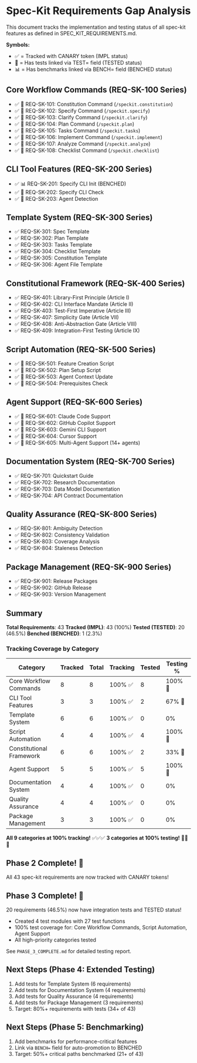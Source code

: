 # Spec-Kit Requirements Gap Analysis

This document tracks the implementation and testing status of all spec-kit features as defined in SPEC_KIT_REQUIREMENTS.md.

**Symbols:**
- ✅ = Tracked with CANARY token (IMPL status)
- 🧪 = Has tests linked via TEST= field (TESTED status)
- 📊 = Has benchmarks linked via BENCH= field (BENCHED status)

## Core Workflow Commands (REQ-SK-100 Series)

- ✅ 🧪 REQ-SK-101: Constitution Command (`/speckit.constitution`)
- ✅ 🧪 REQ-SK-102: Specify Command (`/speckit.specify`)
- ✅ 🧪 REQ-SK-103: Clarify Command (`/speckit.clarify`)
- ✅ 🧪 REQ-SK-104: Plan Command (`/speckit.plan`)
- ✅ 🧪 REQ-SK-105: Tasks Command (`/speckit.tasks`)
- ✅ 🧪 REQ-SK-106: Implement Command (`/speckit.implement`)
- ✅ 🧪 REQ-SK-107: Analyze Command (`/speckit.analyze`)
- ✅ 🧪 REQ-SK-108: Checklist Command (`/speckit.checklist`)

## CLI Tool Features (REQ-SK-200 Series)

- ✅ 📊 REQ-SK-201: Specify CLI Init (BENCHED)
- ✅ 🧪 REQ-SK-202: Specify CLI Check
- ✅ 🧪 REQ-SK-203: Agent Detection

## Template System (REQ-SK-300 Series)

- ✅ REQ-SK-301: Spec Template
- ✅ REQ-SK-302: Plan Template
- ✅ REQ-SK-303: Tasks Template
- ✅ REQ-SK-304: Checklist Template
- ✅ REQ-SK-305: Constitution Template
- ✅ REQ-SK-306: Agent File Template

## Constitutional Framework (REQ-SK-400 Series)

- ✅ REQ-SK-401: Library-First Principle (Article I)
- ✅ REQ-SK-402: CLI Interface Mandate (Article II)
- ✅ REQ-SK-403: Test-First Imperative (Article III)
- ✅ REQ-SK-407: Simplicity Gate (Article VII)
- ✅ REQ-SK-408: Anti-Abstraction Gate (Article VIII)
- ✅ REQ-SK-409: Integration-First Testing (Article IX)

## Script Automation (REQ-SK-500 Series)

- ✅ 🧪 REQ-SK-501: Feature Creation Script
- ✅ 🧪 REQ-SK-502: Plan Setup Script
- ✅ 🧪 REQ-SK-503: Agent Context Update
- ✅ 🧪 REQ-SK-504: Prerequisites Check

## Agent Support (REQ-SK-600 Series)

- ✅ 🧪 REQ-SK-601: Claude Code Support
- ✅ 🧪 REQ-SK-602: GitHub Copilot Support
- ✅ 🧪 REQ-SK-603: Gemini CLI Support
- ✅ 🧪 REQ-SK-604: Cursor Support
- ✅ 🧪 REQ-SK-605: Multi-Agent Support (14+ agents)

## Documentation System (REQ-SK-700 Series)

- ✅ REQ-SK-701: Quickstart Guide
- ✅ REQ-SK-702: Research Documentation
- ✅ REQ-SK-703: Data Model Documentation
- ✅ REQ-SK-704: API Contract Documentation

## Quality Assurance (REQ-SK-800 Series)

- ✅ REQ-SK-801: Ambiguity Detection
- ✅ REQ-SK-802: Consistency Validation
- ✅ REQ-SK-803: Coverage Analysis
- ✅ REQ-SK-804: Staleness Detection

## Package Management (REQ-SK-900 Series)

- ✅ REQ-SK-901: Release Packages
- ✅ REQ-SK-902: GitHub Release
- ✅ REQ-SK-903: Version Management

## Summary

**Total Requirements**: 43
**Tracked (IMPL)**: 43 (100%)
**Tested (TESTED)**: 20 (46.5%)
**Benched (BENCHED)**: 1 (2.3%)

### Tracking Coverage by Category

| Category | Tracked | Total | Tracking | Tested | Testing % |
|----------|---------|-------|----------|--------|-----------|
| Core Workflow Commands | 8 | 8 | 100% ✅ | 8 | 100% 🧪 |
| CLI Tool Features | 3 | 3 | 100% ✅ | 2 | 67% 🧪 |
| Template System | 6 | 6 | 100% ✅ | 0 | 0% |
| Script Automation | 4 | 4 | 100% ✅ | 4 | 100% 🧪 |
| Constitutional Framework | 6 | 6 | 100% ✅ | 2 | 33% 🧪 |
| Agent Support | 5 | 5 | 100% ✅ | 5 | 100% 🧪 |
| Documentation System | 4 | 4 | 100% ✅ | 0 | 0% |
| Quality Assurance | 4 | 4 | 100% ✅ | 0 | 0% |
| Package Management | 3 | 3 | 100% ✅ | 0 | 0% |

**All 9 categories at 100% tracking!** ✅✅✅
**3 categories at 100% testing!** 🧪🧪🧪

## Phase 2 Complete! 🎉

All 43 spec-kit requirements are now tracked with CANARY tokens!

## Phase 3 Complete! 🎯

20 requirements (46.5%) now have integration tests and TESTED status!
- Created 4 test modules with 27 test functions
- 100% test coverage for: Core Workflow Commands, Script Automation, Agent Support
- All high-priority categories tested

See `PHASE_3_COMPLETE.md` for detailed testing report.

## Next Steps (Phase 4: Extended Testing)

1. Add tests for Template System (6 requirements)
2. Add tests for Documentation System (4 requirements)
3. Add tests for Quality Assurance (4 requirements)
4. Add tests for Package Management (3 requirements)
5. Target: 80%+ requirements with tests (34+ of 43)

## Next Steps (Phase 5: Benchmarking)

1. Add benchmarks for performance-critical features
2. Link via `BENCH=` field for auto-promotion to BENCHED
3. Target: 50%+ critical paths benchmarked (21+ of 43)
